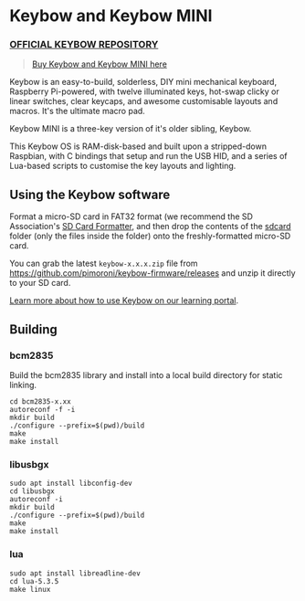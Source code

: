 # Keybow and Keybow MINI

### [OFFICIAL KEYBOW REPOSITORY](https://github.com/pimoroni/keybow-firmware)

>[Buy Keybow and Keybow MINI here](https://shop.pimoroni.com/?q=keybow)

Keybow is an easy-to-build, solderless, DIY mini mechanical keyboard, Raspberry Pi-powered, with twelve illuminated keys, hot-swap clicky or linear switches, clear keycaps, and awesome customisable layouts and macros. It's the ultimate macro pad.

Keybow MINI is a three-key version of it's older sibling, Keybow.

This Keybow OS is RAM-disk-based and built upon a stripped-down Raspbian, with C bindings that setup and run the USB HID, and a series of Lua-based scripts to customise the key layouts and lighting.

## Using the Keybow software

Format a micro-SD card in FAT32 format (we recommend the SD Association's [SD Card Formatter](https://www.sdcard.org/downloads/formatter_4/), and then drop the contents of the [sdcard](sdcard) folder (only the files inside the folder) onto the freshly-formatted micro-SD card.

You can grab the latest `keybow-x.x.x.zip` file from https://github.com/pimoroni/keybow-firmware/releases and unzip it directly to your SD card.

[Learn more about how to use Keybow on our learning portal](https://learn.pimoroni.com/keybow).

## Building

### bcm2835

Build the bcm2835 library and install into a local build directory for static linking.

```
cd bcm2835-x.xx
autoreconf -f -i
mkdir build
./configure --prefix=$(pwd)/build
make
make install
```

### libusbgx

```
sudo apt install libconfig-dev
cd libusbgx
autoreconf -i
mkdir build
./configure --prefix=$(pwd)/build
make
make install
```

### lua

```
sudo apt install libreadline-dev
cd lua-5.3.5
make linux
```
